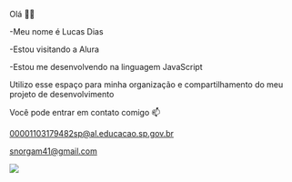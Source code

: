 Olá 🙅‍♂️

-Meu nome é Lucas Dias

-Estou visitando a Alura

-Estou me desenvolvendo na linguagem JavaScript

Utilizo esse espaço para minha organização e compartilhamento do meu projeto de desenvolvimento

Você pode entrar em contato comigo 📫

00001103179482sp@al.educacao.sp.gov.br

snorgam41@gmail.com

![](https://media1.tenor.com/m/sXPaF_VGYXQAAAAC/its-a-parade-inside-my-city-ja-morant.gif)
